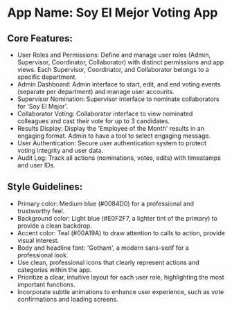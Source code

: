 # **App Name**: Soy El Mejor Voting App

## Core Features:

- User Roles and Permissions: Define and manage user roles (Admin, Supervisor, Coordinator, Collaborator) with distinct permissions and app views. Each Supervisor, Coordinator, and Collaborator belongs to a specific department.
- Admin Dashboard: Admin interface to start, edit, and end voting events (separate per department) and manage user accounts.
- Supervisor Nomination: Supervisor interface to nominate collaborators for 'Soy El Mejor'.
- Collaborator Voting: Collaborator interface to view nominated colleagues and cast their vote for up to 3 candidates.
- Results Display: Display the 'Employee of the Month' results in an engaging format. Admin to have a tool to select engaging message.
- User Authentication: Secure user authentication system to protect voting integrity and user data.
- Audit Log: Track all actions (nominations, votes, edits) with timestamps and user IDs.

## Style Guidelines:

- Primary color: Medium blue (#0084D0) for a professional and trustworthy feel.
- Background color: Light blue (#E0F2F7, a lighter tint of the primary) to provide a clean backdrop.
- Accent color: Teal (#00A19A) to draw attention to calls to action, provide visual interest.
- Body and headline font: 'Gotham', a modern sans-serif for a professional look.
- Use clean, professional icons that clearly represent actions and categories within the app.
- Prioritize a clear, intuitive layout for each user role, highlighting the most important functions.
- Incorporate subtle animations to enhance user experience, such as vote confirmations and loading screens.